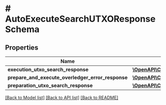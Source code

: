 # # AutoExecuteSearchUTXOResponseSchema

## Properties

Name | Type | Description | Notes
------------ | ------------- | ------------- | -------------
**execution_utxo_search_response** | [**\OpenAPI\Client\Model\ExecuteSearchUTXOResponse**](ExecuteSearchUTXOResponse.md) |  | [optional]
**prepare_and_execute_overledger_error_response** | [**\OpenAPI\Client\Model\PrepareAndExecuteOverledgerErrorResponse**](PrepareAndExecuteOverledgerErrorResponse.md) |  | [optional]
**preparation_utxo_search_response** | [**\OpenAPI\Client\Model\PrepareTransactionResponse**](PrepareTransactionResponse.md) |  | [optional]

[[Back to Model list]](../../README.md#models) [[Back to API list]](../../README.md#endpoints) [[Back to README]](../../README.md)
